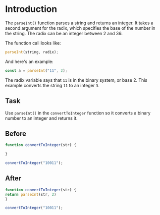# Introduction

The `parseInt()` function parses a string and returns an integer. It takes a second argument for the radix, which specifies the base of the number in the string. The radix can be an integer between 2 and 36.

The function call looks like:

```javascript
parseInt(string, radix);
```
And here's an example:

```javascript
const a = parseInt("11", 2);
```
The radix variable says that `11` is in the binary system, or base 2. This example converts the string `11` to an integer `3`.

## Task 
Use `parseInt()` in the `convertToInteger` function so it converts a binary number to an integer and returns it.

## Before

```javascript
function convertToInteger(str) {

}

convertToInteger("10011");
```

## After

```javascript
function convertToInteger(str) {
return parseInt(str, 2)
}

convertToInteger("10011");
```
